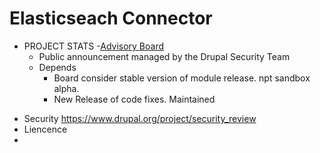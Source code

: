 # Elasticseach Connector

- PROJECT STATS -[Advisory Board](https://www.drupal.org/drupal-security-team/security-advisory-process-and-permissions-policy)
  - Public announcement managed by the Drupal Security Team
  - Depends
    - Board consider stable version of module release. npt sandbox alpha.
    - New Release of code fixes. Maintained

* Security
  https://www.drupal.org/project/security_review
* Liencence
*
